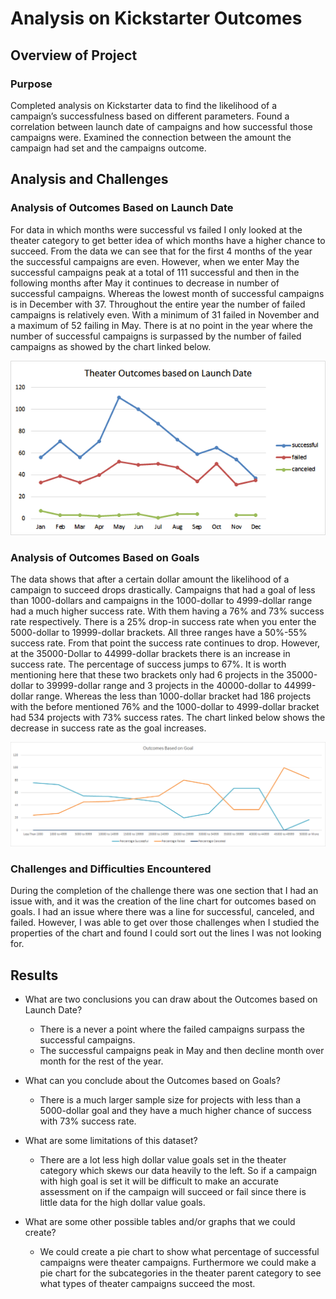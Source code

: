 # Analysis on Kickstarter Outcomes

## Overview of Project

### Purpose
Completed analysis on Kickstarter data to find the likelihood of a campaign’s successfulness based on different parameters. Found a correlation between launch date of campaigns and how successful those campaigns were. Examined the connection between the amount the campaign had set and the campaigns outcome.  

## Analysis and Challenges

### Analysis of Outcomes Based on Launch Date

For data in which months were successful vs failed I only looked at the theater category to get better idea of which months have a higher chance to succeed. From the data we can see that for the first 4 months of the year the successful campaigns are even. However, when we enter May the successful campaigns peak at a total of 111 successful and then in the following months after May it continues to decrease in number of successful campaigns. Whereas the lowest month of successful campaigns is in December with 37. Throughout the entire year the number of failed campaigns is relatively even. With a minimum of 31 failed in November and a maximum of 52 failing in May. There is at no point in the year where the number of successful campaigns is surpassed by the number of failed campaigns as showed by the chart linked below.

![Theater Outcomes Based on Launch Date](https://github.com/Tyfox1206/kickstarter-analysis/blob/main/Resources/Theater_Outcomes_vs_Launch.png)

### Analysis of Outcomes Based on Goals

The data shows that after a certain dollar amount the likelihood of a campaign to succeed drops drastically. Campaigns that had a goal of less than 1000-dollars and campaigns in the 1000-dollar to 4999-dollar range had a much higher success rate. With them having a 76% and 73% success rate respectively. There is a 25% drop-in success rate when you enter the 5000-dollar to 19999-dollar brackets. All three ranges have a 50%-55% success rate. From that point the success rate continues to drop. However, at the 35000-Dollar to 44999-dollar brackets there is an increase in success rate. The percentage of success jumps to 67%. It is worth mentioning here that these two brackets only had 6 projects in the 35000-dollar to 39999-dollar range and 3 projects in the 40000-dollar to 44999-dollar range. Whereas the less than 1000-dollar bracket had 186 projects with the before mentioned 76% and the 1000-dollar to 4999-dollar bracket had 534 projects with 73% success rates. The chart linked below shows the decrease in success rate as the goal increases. 

![Outcomes Vs Goals](https://github.com/Tyfox1206/kickstarter-analysis/blob/main/Resources/Outcomes_vs_Goals.png)

### Challenges and Difficulties Encountered

During the completion of the challenge there was one section that I had an issue with, and it was the creation of the line chart for outcomes based on goals. I had an issue where there was a line for successful, canceled, and failed. However, I was able to get over those challenges when I studied the properties of the chart and found I could sort out the lines I was not looking for. 

## Results

- What are two conclusions you can draw about the Outcomes based on Launch Date?
  * There is a never a point where the failed campaigns surpass the successful campaigns.
  * The successful campaigns peak in May and then decline month over month for the rest of the year. 
 
- What can you conclude about the Outcomes based on Goals?
  * There is a much larger sample size for projects with less than a 5000-dollar goal and they have a much higher chance of success with 73% success rate. 

- What are some limitations of this dataset?
  * There are a lot less high dollar value goals set in the theater category which skews our data heavily to the left. So if a campaign with high goal is set it will be difficult to make an accurate assessment on if the campaign will succeed or fail since there is little data for the high dollar value goals. 
  
- What are some other possible tables and/or graphs that we could create?
  * We could create a pie chart to show what percentage of successful campaigns were theater campaigns. Furthermore we could make a pie chart for the subcategories in the theater parent category to see what types of theater campaigns succeed the most. 
